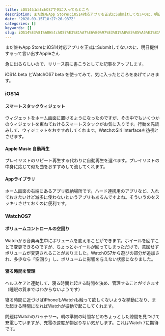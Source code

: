 ```yaml
---
title: iOS14とWatchOS7で気に入ってるところ
description: まだ誰もApp StoreにiOS14対応アプリを正式にSubmitしてないのに、明日提供するって言い出すAppleさん
date: '2020-09-15T18:27:26.937Z'
categories: []
keywords: []
slug: iOS14%E3%81%A8WatchOS7%E3%81%A7%E6%B0%97%E3%81%AB%E5%85%A5%E3%81%A3%E3%81%A6%E3%82%8B%E3%81%A8%E3%81%93%E3%82%8D
---
```

まだ誰もApp StoreにiOS14対応アプリを正式にSubmitしてないのに、明日提供するって言い出すAppleさん

急に出るらしいので、リリース前に書こうとしてた記事をアップします。

iOS14 beta とWatchOS7 beta を使ってみて、気に入ったところをあげていきます。

### iOS14

#### スマートスタックウィジェット

ウィジェットをホーム画面に置けるようになったのですが、その中でもいくつかのウィジェットを束ねておけるスマートスタックがお気に入りです。行動を先読みして、ウィジェットをおすすめしてくれます。WatchのSiri Interfaceを彷彿とさせます。

#### Apple Music 自動再生

プレイリストのリピート再生する代わりに自動再生を選べます。プレイリストの中身に応じて似た曲をおすすめして流してくれます。

#### Appライブラリ

ホーム画面の右端にあるアプリ収納場所です。ハード連携用のアプリなど、入れておきたいけど滅多に使わないというアプリもあるんですよね。そういうのをスッキリさせておくのに便利です。

### WatchOS7

#### ボリュームコントロールの空回り

Watchから音楽再生中にボリュームを変えることができます。ホイールを回すことで変更できるのですが、ちょっとホイールが回ってしまっただけで、意図せずボリュームが変更されることがありました。WatchOS7から遊びの部分が追加され、多少なら「空回り」し、ボリュームに影響を与えない状態になりました。

#### 寝る時間を管理

ヘルスケアと連動して、寝る時間と起きる時間を決め、管理することができます（睡眠の質まではわからないようです）

寝る時間に近づけばiPhoneもWatchも触って欲しくないような挙動になり、また起きる時間になればWatchが振動で起こしてくれます。

問題はWatchのバッテリー。朝の準備の時間などのちょっとした隙間を見つけて充電していますが、充電の速度が物足りない気がします。これはWatch 7に期待です。
